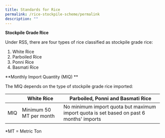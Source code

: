 ```yaml
---
title: Standards for Rice
permalink: /rice-stockpile-scheme/permalink
description: ""
---
```

**Stockpile Grade Rice**

Under RSS, there are four types of rice classified as stockpile grade rice: 
1. White Rice
2. Parboiled Rice 
3. Ponni Rice 
4. Basmati Rice 

**Monthly Import Quantity (MIQ) **

The MIQ depends on the type of stockpile grade rice imported:


|  | White Rice | Parboiled, Ponni and Basmati Rice |
| -------- | -------- | -------- |
| MIQ | Minimum 50 MT per month   | No minimum import quota but maximum import quota is set based on past 6 months' imports  |

*MT = Metric Ton


